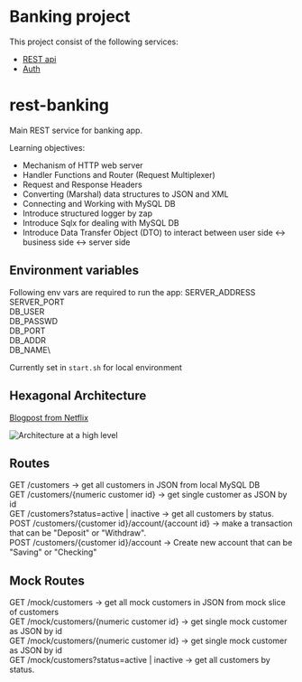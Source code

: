 # Banking project

This project consist of the following services:

- [REST api](https://github.com/arstrel/rest-banking)
- [Auth](https://github.com/arstrel/auth-banking)

# rest-banking

Main REST service for banking app.

Learning objectives:

- Mechanism of HTTP web server
- Handler Functions and Router (Request Multiplexer)
- Request and Response Headers
- Converting (Marshal) data structures to JSON and XML
- Connecting and Working with MySQL DB
- Introduce structured logger by zap
- Introduce Sqlx for dealing with MySQL DB
- Introduce Data Transfer Object (DTO) to interact between user side <-> business side <-> server side

## Environment variables

Following env vars are required to run the app:
SERVER_ADDRESS\
SERVER_PORT\
DB_USER\
DB_PASSWD\
DB_PORT\
DB_ADDR\
DB_NAME\

Currently set in `start.sh` for local environment

## Hexagonal Architecture

[Blogpost from Netflix](https://netflixtechblog.com/ready-for-changes-with-hexagonal-architecture-b315ec967749)

![Architecture at a high level](https://miro.medium.com/max/1400/1*NfFzI7Z-E3ypn8ahESbDzw.png)

## Routes

GET /customers -> get all customers in JSON from local MySQL DB\
GET /customers/{numeric customer id} -> get single customer as JSON by id\
GET /customers?status=active | inactive -> get all customers by status.\
POST /customers/{customer id}/account/{account id} -> make a transaction that can be "Deposit" or "Withdraw".\
POST /customers/{customer id}/account -> Create new account that can be "Saving" or "Checking"

## Mock Routes

GET /mock/customers -> get all mock customers in JSON from mock slice of customers\
GET /mock/customers/{numeric customer id} -> get single mock customer as JSON by id\
GET /mock/customers/{numeric customer id} -> get single mock customer as JSON by id\
GET /mock/customers?status=active | inactive -> get all customers by status.

